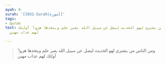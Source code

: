 ```yaml
---
ayah: 6
surah: '[[031-Surah|سورة]]'
tags:
- quran
text: ومن الناس من يشتري لهو الحديث ليضل عن سبيل الله بغير علم ويتخذها هزوا ۚ أولئك
  لهم عذاب مهين

---
```

> ومن الناس من يشتري لهو الحديث ليضل عن سبيل الله بغير علم ويتخذها هزوا ۚ أولئك لهم عذاب مهين
